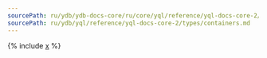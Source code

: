 ```yaml
---
sourcePath: ru/ydb/ydb-docs-core/ru/core/yql/reference/yql-docs-core-2/types/containers.md
sourcePath: ru/ydb/yql/reference/yql-docs-core-2/types/containers.md
---
```



{% include [x](_includes/containers.md) %}
